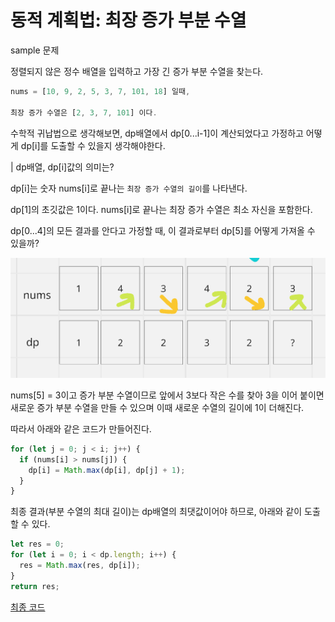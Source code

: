 # 동적 계획법: 최장 증가 부분 수열

sample 문제

정렬되지 않은 정수 배열을 입력하고 가장 긴 증가 부분 수열을 찾는다.

```js
nums = [10, 9, 2, 5, 3, 7, 101, 18] 일때,

최장 증가 수열은 [2, 3, 7, 101] 이다.
```

수학적 귀납법으로 생각해보면, dp배열에서 dp[0...i-1]이 계산되었다고 가정하고 어떻게 dp[i]를 도출할 수 있을지 생각해야한다.

| dp배열, dp[i]값의 의미는?

dp[i]는 숫자 nums[i]로 끝나는 `최장 증가 수열의 길이`를 나타낸다.

dp[1]의 초깃값은 1이다. nums[i]로 끝나는 최장 증가 수열은 최소 자신을 포함한다.

dp[0...4]의 모든 결과를 안다고 가정할 때, 이 결과로부터 dp[5]를 어떻게 가져올 수 있을까?

<img src="./01.png">

nums[5] = 3이고 증가 부분 수열이므로 앞에서 3보다 작은 수를 찾아 3을 이어 붙이면 새로운 증가 부분 수열을 만들 수 있으며 이때 새로운 수열의 길이에 1이 더해진다.

따라서 아래와 같은 코드가 만들어진다.

```js
for (let j = 0; j < i; j++) {
  if (nums[i] > nums[j]) {
    dp[i] = Math.max(dp[i], dp[j] + 1);
  }
}
```

최종 결과(부분 수열의 최대 길이)는 dp배열의 최댓값이어야 하므로, 아래와 같이 도출할 수 있다.

```js
let res = 0;
for (let i = 0; i < dp.length; i++) {
  res = Math.max(res, dp[i]);
}
return res;
```

[최종 코드](../../leetcode/300.Longest%20Increasing%20Subsequence.md)
